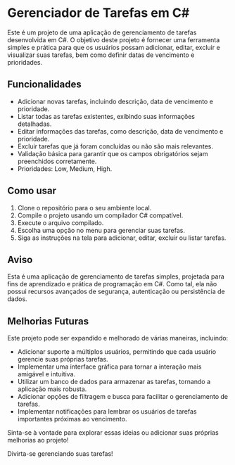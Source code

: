 # Gerenciador de Tarefas em C#

Este é um projeto de uma aplicação de gerenciamento de tarefas desenvolvida em C#. O objetivo deste projeto é fornecer uma ferramenta simples e prática para que os usuários possam adicionar, editar, excluir e visualizar suas tarefas, bem como definir datas de vencimento e prioridades.

## Funcionalidades

- Adicionar novas tarefas, incluindo descrição, data de vencimento e prioridade.
- Listar todas as tarefas existentes, exibindo suas informações detalhadas.
- Editar informações das tarefas, como descrição, data de vencimento e prioridade.
- Excluir tarefas que já foram concluídas ou não são mais relevantes.
- Validação básica para garantir que os campos obrigatórios sejam preenchidos corretamente.
- Prioridades: Low, Medium, High.

## Como usar

1. Clone o repositório para o seu ambiente local.
2. Compile o projeto usando um compilador C# compatível.
3. Execute o arquivo compilado.
4. Escolha uma opção no menu para gerenciar suas tarefas.
5. Siga as instruções na tela para adicionar, editar, excluir ou listar tarefas.

## Aviso

Esta é uma aplicação de gerenciamento de tarefas simples, projetada para fins de aprendizado e prática de programação em C#. Como tal, ela não possui recursos avançados de segurança, autenticação ou persistência de dados.

## Melhorias Futuras

Este projeto pode ser expandido e melhorado de várias maneiras, incluindo:

- Adicionar suporte a múltiplos usuários, permitindo que cada usuário gerencie suas próprias tarefas.
- Implementar uma interface gráfica para tornar a interação mais amigável e intuitiva.
- Utilizar um banco de dados para armazenar as tarefas, tornando a aplicação mais robusta.
- Adicionar opções de filtragem e busca para facilitar o gerenciamento de tarefas.
- Implementar notificações para lembrar os usuários de tarefas importantes próximas ao vencimento.

Sinta-se à vontade para explorar essas ideias ou adicionar suas próprias melhorias ao projeto!

Divirta-se gerenciando suas tarefas!
